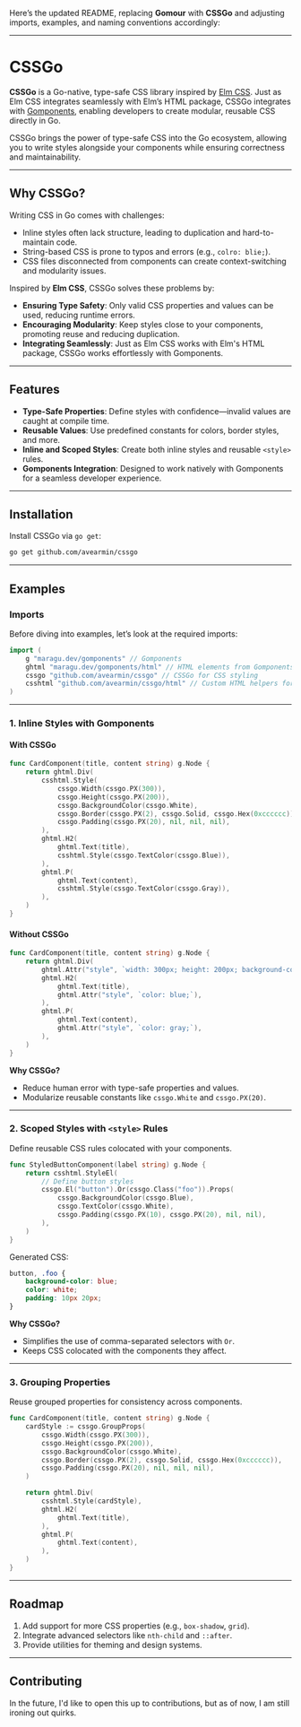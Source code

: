 Here’s the updated README, replacing **Gomour** with **CSSGo** and adjusting imports, examples, and naming conventions accordingly:

---

# CSSGo

**CSSGo** is a Go-native, type-safe CSS library inspired by [Elm CSS](https://package.elm-lang.org/packages/rtfeldman/elm-css/latest/). Just as Elm CSS integrates seamlessly with Elm’s HTML package, CSSGo integrates with [Gomponents](https://github.com/maragudk/gomponents), enabling developers to create modular, reusable CSS directly in Go.

CSSGo brings the power of type-safe CSS into the Go ecosystem, allowing you to write styles alongside your components while ensuring correctness and maintainability.

---

## **Why CSSGo?**

Writing CSS in Go comes with challenges:
- Inline styles often lack structure, leading to duplication and hard-to-maintain code.
- String-based CSS is prone to typos and errors (e.g., `colro: blie;`).
- CSS files disconnected from components can create context-switching and modularity issues.

Inspired by **Elm CSS**, CSSGo solves these problems by:
- **Ensuring Type Safety**: Only valid CSS properties and values can be used, reducing runtime errors.
- **Encouraging Modularity**: Keep styles close to your components, promoting reuse and reducing duplication.
- **Integrating Seamlessly**: Just as Elm CSS works with Elm's HTML package, CSSGo works effortlessly with Gomponents.

---

## **Features**

- **Type-Safe Properties**: Define styles with confidence—invalid values are caught at compile time.
- **Reusable Values**: Use predefined constants for colors, border styles, and more.
- **Inline and Scoped Styles**: Create both inline styles and reusable `<style>` rules.
- **Gomponents Integration**: Designed to work natively with Gomponents for a seamless developer experience.

---

## **Installation**

Install CSSGo via `go get`:

```bash
go get github.com/avearmin/cssgo
```

---

## **Examples**

### **Imports**
Before diving into examples, let’s look at the required imports:

```go
import (
	g "maragu.dev/gomponents" // Gomponents
	ghtml "maragu.dev/gomponents/html" // HTML elements from Gomponents
    cssgo "github.com/avearmin/cssgo" // CSSGo for CSS styling
	csshtml "github.com/avearmin/cssgo/html" // Custom HTML helpers for CSSGo 	
)
```

---

### **1. Inline Styles with Gomponents**

#### **With CSSGo**
```go
func CardComponent(title, content string) g.Node {
	return ghtml.Div(
		csshtml.Style(
			cssgo.Width(cssgo.PX(300)),
			cssgo.Height(cssgo.PX(200)),
			cssgo.BackgroundColor(cssgo.White),
			cssgo.Border(cssgo.PX(2), cssgo.Solid, cssgo.Hex(0xcccccc)),
			cssgo.Padding(cssgo.PX(20), nil, nil, nil),
		),
		ghtml.H2(
			ghtml.Text(title),
			csshtml.Style(cssgo.TextColor(cssgo.Blue)),
		),
		ghtml.P(
			ghtml.Text(content),
			csshtml.Style(cssgo.TextColor(cssgo.Gray)),
		),
	)
}
```

#### **Without CSSGo**
```go
func CardComponent(title, content string) g.Node {
	return ghtml.Div(
		ghtml.Attr("style", `width: 300px; height: 200px; background-color: white; border: 2px solid #cccccc; padding: 20px;`),
		ghtml.H2(
			ghtml.Text(title),
			ghtml.Attr("style", `color: blue;`),
		),
		ghtml.P(
			ghtml.Text(content),
			ghtml.Attr("style", `color: gray;`),
		),
	)
}
```

**Why CSSGo?**
- Reduce human error with type-safe properties and values.
- Modularize reusable constants like `cssgo.White` and `cssgo.PX(20)`.

---

### **2. Scoped Styles with `<style>` Rules**

Define reusable CSS rules colocated with your components.

```go
func StyledButtonComponent(label string) g.Node {
	return csshtml.StyleEl(
		// Define button styles
		cssgo.El("button").Or(cssgo.Class("foo")).Props(
			cssgo.BackgroundColor(cssgo.Blue),
			cssgo.TextColor(cssgo.White),
			cssgo.Padding(cssgo.PX(10), cssgo.PX(20), nil, nil),
		),
	)
}
```

Generated CSS:
```css
button, .foo {
    background-color: blue;
    color: white;
    padding: 10px 20px;
}
```

**Why CSSGo?**
- Simplifies the use of comma-separated selectors with `Or`.
- Keeps CSS colocated with the components they affect.

---

### **3. Grouping Properties**

Reuse grouped properties for consistency across components.

```go
func CardComponent(title, content string) g.Node {
	cardStyle := cssgo.GroupProps(
		cssgo.Width(cssgo.PX(300)),
		cssgo.Height(cssgo.PX(200)),
		cssgo.BackgroundColor(cssgo.White),
		cssgo.Border(cssgo.PX(2), cssgo.Solid, cssgo.Hex(0xcccccc)),
		cssgo.Padding(cssgo.PX(20), nil, nil, nil),
	)

	return ghtml.Div(
		csshtml.Style(cardStyle),
		ghtml.H2(
			ghtml.Text(title),
		),
		ghtml.P(
			ghtml.Text(content),
		),
	)
}
```

---

## **Roadmap**

1. Add support for more CSS properties (e.g., `box-shadow`, `grid`).
2. Integrate advanced selectors like `nth-child` and `::after`.
3. Provide utilities for theming and design systems.

---

## **Contributing**

In the future, I'd like to open this up to contributions, but as of now, I am still ironing out quirks.